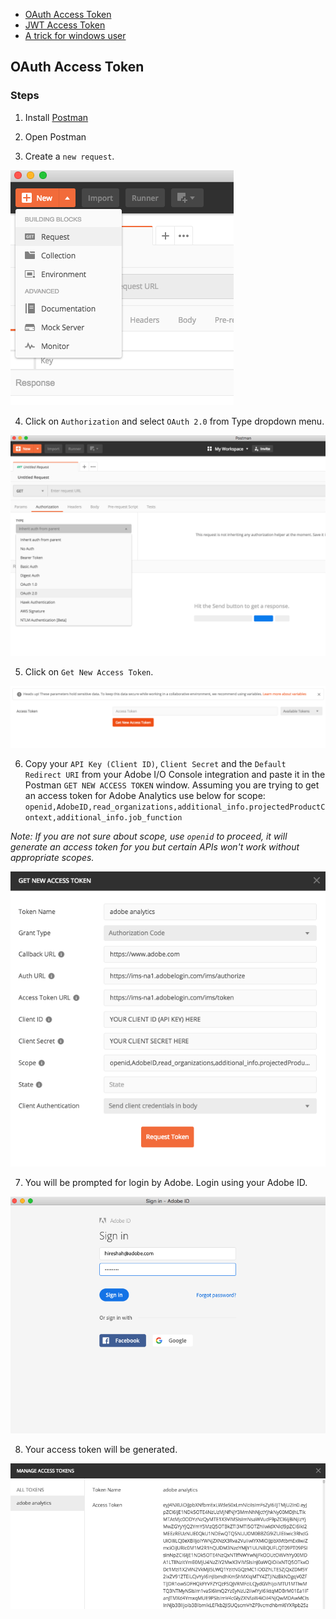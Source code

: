 - [OAuth Access Token](#oauth-access-token)
- [JWT Access Token](#jwt-access-token)
- [A trick for windows user](#curl-request)

## OAuth Access Token

### Steps

1. Install [Postman](https://www.getpostman.com/downloads/)

2. Open Postman

3. Create a `new request`.

<kbd>![pm-1](/Images/PM_1.png)</kbd>

4. Click on `Authorization` and select `OAuth 2.0` from Type dropdown menu.

<kbd>![pm-2](/Images/PM_2.png)</kbd>

5. Click on `Get New Access Token`.

<kbd>![pm-3](/Images/PM_3.png)</kbd>

6. Copy your `API Key (Client ID)`, `Client Secret` and the `Default Redirect URI` from your Adobe I/O Console integration and paste it in the Postman `GET NEW ACCESS TOKEN` window. Assuming you are trying to get an access token for Adobe Analytics use below for scope: `openid,AdobeID,read_organizations,additional_info.projectedProductContext,additional_info.job_function`

*Note: If you are not sure about scope, use `openid` to proceed, it will generate an access token for you but certain APIs won't work without appropriate scopes.*

<kbd>![pm-4](/Images/PM_4.png)</kbd>

7. You will be prompted for login by Adobe. Login using your Adobe ID.

<kbd>![pm-5](/Images/PM_5.png)</kbd>

8. Your access token will be generated.

<kbd>![pm-6](/Images/PM_6.png)</kbd>
